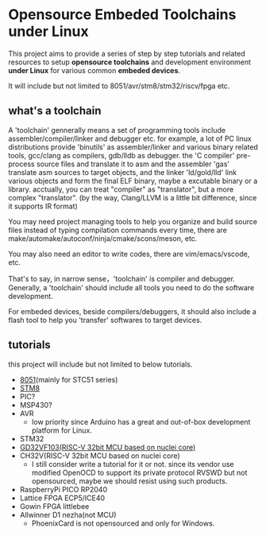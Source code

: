 # Opensource Embeded Toolchains under Linux

This project aims to provide a series of step by step tutorials and related resources to setup **opensource toolchains** and development environment **under Linux** for various common **embeded devices**. 

It will include but not limited to 8051/avr/stm8/stm32/riscv/fpga etc.

## what's a toolchain
A 'toolchain' gennerally means a set of programming tools include assembler/compiler/linker and debugger etc. for example, a lot of PC linux distributions provide 'binutils' as assembler/linker and various binary related tools, gcc/clang as compilers, gdb/lldb as debugger. the 'C compiler' pre-process source files and translate it to asm and the assembler 'gas' translate asm sources to target objects, and the linker 'ld/gold/lld' link various objects and form the final ELF binary, maybe a excutable binary or a library. acctually, you can treat "compiler" as "translator", but a more complex "translator". (by the way, Clang/LLVM is a little bit difference, since it supports IR format)

You may need project managing tools to help you organize and build source files instead of typing compilation commands every time, there are make/automake/autoconf/ninja/cmake/scons/meson, etc.

You may also need an editor to write codes, there are vim/emacs/vscode, etc.

That's to say, in narrow sense，'toolchain' is compiler and debugger. Generally, a 'toolchain' should include all tools you need to do the software development. 

For embeded devices, beside compilers/debuggers, it should also include a flash tool to help you 'transfer' softwares to target devices.

## tutorials

this project will include but not limited to below tutorials.
- [8051](https://github.com/cjacker/opensource-toolchain-8051)(mainly for STC51 series)
- [STM8](https://github.com/cjacker/opensource-toolchain-stm8)
- PIC?
- MSP430?
- AVR
  - low priority since Arduino has a great and out-of-box development platform for Linux.
- STM32
- [GD32VF103(RISC-V 32bit MCU based on nuclei core)](https://github.com/cjacker/opensource-toolchain-gd32vf103)
- CH32V(RISC-V 32bit MCU based on nuclei core)
  - I still consider write a tutorial for it or not. since its vendor use modified OpenOCD to support its private protocol RVSWD but not opensourced, maybe we should resist using such products.
- RaspberryPi PICO RP2040
- Lattice FPGA ECP5/ICE40
- Gowin FPGA littlebee
- Allwinner D1 nezha(not MCU)
  - PhoenixCard is not opensourced and only for Windows.
